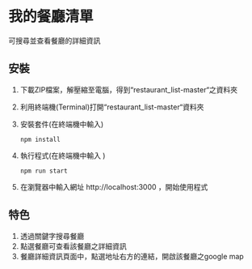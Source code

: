 # 我的餐廳清單
可搜尋並查看餐廳的詳細資訊

## 安裝
1.	下載ZIP檔案，解壓縮至電腦，得到“restaurant_list-master“之資料夾
2.	利用終端機(Terminal)打開“restaurant_list-master“資料夾
3.	安裝套件(在終端機中輸入)
    ```
    npm install
    ```

4.	執行程式(在終端機中輸入 )
    ```    
    npm run start
    ```
5.	在瀏覽器中輸入網址 http://localhost:3000 ，開始使用程式

## 特色
1.	透過關鍵字搜尋餐廳
2.	點選餐廳可查看該餐廳之詳細資訊
3.	餐廳詳細資訊頁面中，點選地址右方的連結，開啟該餐廳之google map

